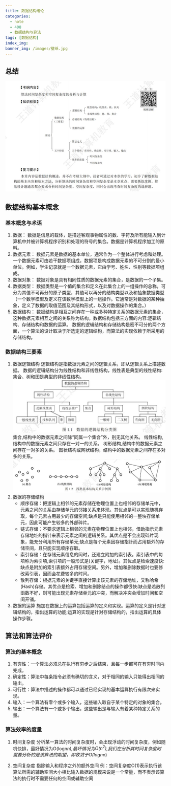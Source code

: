 ```yaml
---
title: 数据结构绪论
categories:
  - note
  - 408
  - 数据结构与算法
tags: [数据结构]
index_img:
banner_img: /images/壁纸.jpg
---
```


## 总结

![绪论总结](../images/数据结构绪论/绪论总.png)

## 数据结构基本概念

### 基本概念与术语

1. 数据：
   数据是信息的载体，是描述客观事物属性的数、字符及所有能输入到计算机中并被计算机程序识别和处理的符号的集合。数据是计算机程序加工的原料。
2. 数据元素：
   数据元素是数据的基本单位，通常作为一个整体进行考虑和处理。一个数据元素可由若干数据项组成，数据项是构成数据元素的不可分割的最小单位。例如，学生记录就是一个数据元素，它由学号、姓名、性别等数据项组成。
3. 数据对象：
   数据对象是具有相同性质的数据元素的集合，是数据的一个子集。
4. 数据类型：
   数据类型是一个值的集合和定义在此集合上的一组操作的总称，可分为其值不可再分的原子类型，其值可以再分的结构类型以及和抽象数据类型（一个数学模型及定义在该数学模型上的一组操作。它通常是对数据的某种抽象，定义了数据的取值范围及其结构形式，以及对数据操作的集合。）
5. 数据结构：
   数据结构是相互之间存在一种或多种特定关系的数据元素的集合，这种数据元素相互之间的关系称为结构。数据结构包括三方面的内容:逻辑结构、存储结构和数据的运算。
   数据的逻辑结构和存储结构是密不可分的两个方面，一个算法的设计取决于所选定的逻辑结构，而算法的实现依赖于所采用的存储结构。

### 数据结构三要素

1. 数据逻辑结构
   逻辑结构是指数据元素之间的逻辑关系，即从逻辑关系上描述数据。
   数据的逻辑结构分为线性结构和非线性结构，线性表是典型的线性结构:集合、树和图是典型的非线性结构。
   ![数据的逻辑结构分类图](<../images/数据结构绪论/1.1 数据的逻辑结构分类图.png>)
   集合,结构中的数据元素之间除“同属一个集合”外，别无其他关系。
   线性结构,结构中的数据元素之间只存在一对一的关系。
   树形结构,结构中的数据元素之间存在一对多的关系。
   图状结构或网状结构，结构中的数据元素之间存在多对多的关系。
   ![四类基本关系实例图](../images/计算机系统概述/1.2四类基本结构关系示例图.png)
2. 数据的存储结构
   - 顺序存储：把逻辑上相邻的元素存储在物理位置上也相邻的存储单元中，元素之间的关系由存储单元的邻接关系来体现。其优点是可以实现随机存取，每个元素占用最少的存储空间;缺点是只能使用相邻的一整块存储单元，因此可能产生较多的外部碎片。
   - 链式存储：不要求逻辑上相邻的元素在物理位置上也相邻，借助指示元素存储地址的指针来表示元素之间的逻辑关系。其优点是不会出现碎片现象，能充分利用所有存储单元;缺点是每个元素因存储指针而占用额外的存储空间，且只能实现顺序存取。
   - 索引存储：在存储元素信息的同时，还建立附加的索引表。索引表中的每项称为索引项,索引项的一般形式是(关键字，地址)。其优点是检索速度快:缺点是附加的索引表额外占用存储空间。另外，增加和删除数据时也要修改索引表，因而会花费较多的时间。
   - 散列存储：根据元素的关键字直接计算出该元素的存储地址，又称哈希(Hash)存储。其优点是检索、增加和删除结点的操作都很快:缺点是若散列函数不好，则可能出现元素存储单元的冲突，而解决冲突会增加时间和空间开销。
3. 数据的运算
   施加在数据上的运算包括运算的定义和实现。运算的定义是针对逻辑结构的，指出运算的功能;运算的实现是针对存储结构的，指出运算的具体操作步骤。

## 算法和算法评价

### 算法的基本概念

1. 有穷性：一个算法必须总在执行有穷步之后结束，且每一步都可在有穷时间内完成。
2. 确定性：算法中每条指令必须有确切的含义，对于相同的输入只能得出相同的输出。
3. 可行性：算法中描述的操作都可以通过已经实现的基本运算执行有限次来实现。
4. 输入：一个算法有零个或多个输入，这些输入取自于某个特定的对象的集合。
5. 输出：一个算法有一个或多个输出，这些输出是与输入有着某种特定关系的量。

### 算法效率的度量

1. 时间复杂度
  分析某一算法的时间复杂度时，会出现浮动的时间复杂度，例如随机快排，最好情况为O(logn*n),最坏情况为$O(n^2)$,我们在分析其时间复杂度时需要分析的是该算法的期望，即收敛于O(logn*n)

2. 空间复杂度
   指除输入和程序之外的额外空间
   例：空间复杂度O(1)表示执行该算法所需的辅助空间大小相比输入数据的规模来说是一个常量，而不表示该算法的执行时不需要任何的空间或辅助空间

